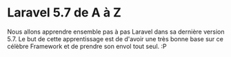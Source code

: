 # Laravel 5.7 de A à Z

Nous allons apprendre ensemble pas à pas Laravel dans sa dernière version 5.7.
Le but de cette apprentissage est de d'avoir une très bonne base sur ce célèbre Framework et de prendre son envol tout seul. :P
